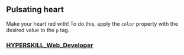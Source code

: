 ## Pulsating heart

Make your heart red with! To do this, apply the `color` property with the desired value to the `p` tag.

### [HYPERSKILL_Web_Developer](https://github.com/kakanew/HYPERSKILL_Web_Developer)

